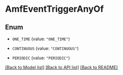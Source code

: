 # AmfEventTriggerAnyOf

## Enum


* `ONE_TIME` (value: `"ONE_TIME"`)

* `CONTINUOUS` (value: `"CONTINUOUS"`)

* `PERIODIC` (value: `"PERIODIC"`)


[[Back to Model list]](../README.md#documentation-for-models) [[Back to API list]](../README.md#documentation-for-api-endpoints) [[Back to README]](../README.md)


